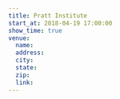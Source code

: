 ```yaml
---
title: Pratt Institute
start_at: 2018-04-19 17:00:00
show_time: true
venue:
  name:
  address:
  city:
  state:
  zip:
  link:
---
```



